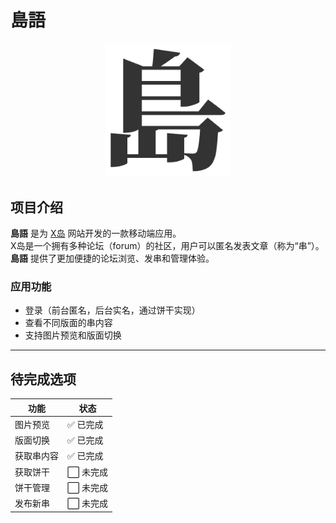 # 島語  

<div align="center">
  <img src="https://github.com/dech53/dao_yu/blob/main/app/src/main/res/drawable/ic_forward.png" width="200" alt="应用图标">
</div>

## 项目介绍  
**島語** 是为 [X岛](https://www.nmbxd1.com/Forum) 网站开发的一款移动端应用。  
X岛是一个拥有多种论坛（forum）的社区，用户可以匿名发表文章（称为“串”）。  
**島語** 提供了更加便捷的论坛浏览、发串和管理体验。  

### 应用功能  
- 登录（前台匿名，后台实名，通过饼干实现）  
- 查看不同版面的串内容  
- 支持图片预览和版面切换  

---

## 待完成选项  

| 功能       | 状态     |
| ---------- | -------- |
| 图片预览   | ✅ 已完成 |
| 版面切换   | ✅ 已完成 |
| 获取串内容 | ✅ 已完成 |
| 获取饼干   | ⬜ 未完成 |
| 饼干管理   | ⬜ 未完成 |
| 发布新串   | ⬜ 未完成 |